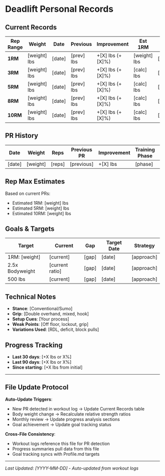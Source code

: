 # Deadlift Personal Records

## Current Records
| Rep Range | Weight | Date | Previous | Improvement | Est 1RM | Notes |
|-----------|--------|------|----------|-------------|---------|-------|
| **1RM** | [weight] lbs | [date] | [prev] lbs | +[X] lbs (+[X]%) | [weight] lbs | [context] |
| **3RM** | [weight] lbs | [date] | [prev] lbs | +[X] lbs (+[X]%) | [calc] lbs | [context] |
| **5RM** | [weight] lbs | [date] | [prev] lbs | +[X] lbs (+[X]%) | [calc] lbs | [context] |
| **8RM** | [weight] lbs | [date] | [prev] lbs | +[X] lbs (+[X]%) | [calc] lbs | [context] |
| **10RM** | [weight] lbs | [date] | [prev] lbs | +[X] lbs (+[X]%) | [calc] lbs | [context] |

## PR History
| Date | Weight | Reps | Previous PR | Improvement | Training Phase | Notes |
|------|--------|------|-------------|-------------|----------------|-------|
| [date] | [weight] | [reps] | [previous] | +[X] lbs | [phase] | [context] |

## Rep Max Estimates
Based on current PRs:
- Estimated 1RM: [weight] lbs
- Estimated 5RM: [weight] lbs
- Estimated 10RM: [weight] lbs

## Goals & Targets
| Target | Current | Gap | Target Date | Strategy |
|--------|---------|-----|-------------|----------|
| 1RM: [weight] | [current] | [gap] | [date] | [approach] |
| 2.5x Bodyweight | [current ratio] | [gap] | [date] | [approach] |
| 500 lbs | [current] | [gap] | [date] | [approach] |

## Technical Notes
- **Stance**: [Conventional/Sumo]
- **Grip**: [Double overhand, mixed, hook]
- **Setup Cues**: [Your process]
- **Weak Points**: [Off floor, lockout, grip]
- **Variations Used**: [RDL, deficit, block pulls]

## Progress Tracking
- **Last 30 days**: [+X lbs or X%]
- **Last 90 days**: [+X lbs or X%]
- **Since starting**: [+X lbs from initial]

---
## File Update Protocol

**Auto-Update Triggers**:
- New PR detected in workout log → Update Current Records table
- Body weight change → Recalculate relative strength ratios  
- Monthly review → Update progress analysis sections
- Goal achievement → Update goal tracking status

**Cross-File Consistency**:
- Workout logs reference this file for PR detection
- Progress summaries pull data from this file
- Goal tracking syncs with Profile.md targets

---
*Last Updated: [YYYY-MM-DD] - Auto-updated from workout logs*